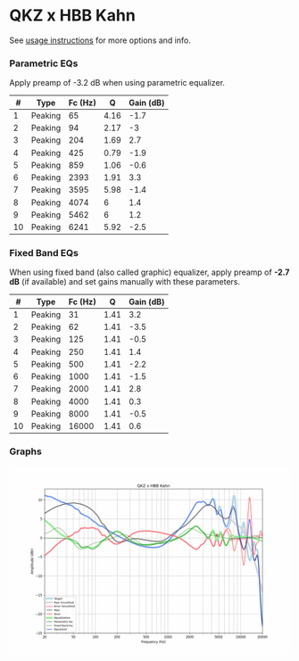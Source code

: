 # QKZ x HBB Kahn
See [usage instructions](https://github.com/jaakkopasanen/AutoEq#usage) for more options and info.

### Parametric EQs
Apply preamp of -3.2 dB when using parametric equalizer.

|   # | Type    |   Fc (Hz) |    Q |   Gain (dB) |
|-----|---------|-----------|------|-------------|
|   1 | Peaking |        65 | 4.16 |        -1.7 |
|   2 | Peaking |        94 | 2.17 |        -3   |
|   3 | Peaking |       204 | 1.69 |         2.7 |
|   4 | Peaking |       425 | 0.79 |        -1.9 |
|   5 | Peaking |       859 | 1.06 |        -0.6 |
|   6 | Peaking |      2393 | 1.91 |         3.3 |
|   7 | Peaking |      3595 | 5.98 |        -1.4 |
|   8 | Peaking |      4074 | 6    |         1.4 |
|   9 | Peaking |      5462 | 6    |         1.2 |
|  10 | Peaking |      6241 | 5.92 |        -2.5 |

### Fixed Band EQs
When using fixed band (also called graphic) equalizer, apply preamp of **-2.7 dB** (if available) and set gains manually with these parameters.

|   # | Type    |   Fc (Hz) |    Q |   Gain (dB) |
|-----|---------|-----------|------|-------------|
|   1 | Peaking |        31 | 1.41 |         3.2 |
|   2 | Peaking |        62 | 1.41 |        -3.5 |
|   3 | Peaking |       125 | 1.41 |        -0.5 |
|   4 | Peaking |       250 | 1.41 |         1.4 |
|   5 | Peaking |       500 | 1.41 |        -2.2 |
|   6 | Peaking |      1000 | 1.41 |        -1.5 |
|   7 | Peaking |      2000 | 1.41 |         2.8 |
|   8 | Peaking |      4000 | 1.41 |         0.3 |
|   9 | Peaking |      8000 | 1.41 |        -0.5 |
|  10 | Peaking |     16000 | 1.41 |         0.6 |

### Graphs
![](./QKZ%20x%20HBB%20Kahn.png)

